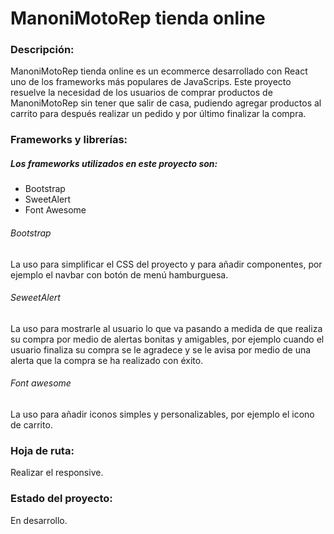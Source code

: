 # ManoniMotoRep tienda online

### Descripción:
ManoniMotoRep tienda online es un ecommerce desarrollado con React uno de los frameworks más populares de JavaScrips. Este proyecto resuelve la necesidad de los usuarios de comprar productos de ManoniMotoRep sin tener que salir de casa, pudiendo agregar productos al carrito para después realizar un pedido y por último finalizar la compra.

### Frameworks y librerías:
##### Los frameworks utilizados en este proyecto son:
- Bootstrap
- SweetAlert
- Font Awesome

###### Bootstrap
La uso para simplificar el CSS del proyecto y para añadir componentes, por ejemplo el navbar con botón de menú hamburguesa.
###### SeweetAlert
La uso para mostrarle al usuario lo que va pasando a medida de que realiza su compra por medio de alertas bonitas y amigables, por ejemplo cuando el usuario finaliza su compra se le agradece y se le avisa por medio de una alerta que la compra se ha realizado con éxito.
###### Font awesome
La uso para añadir iconos simples y personalizables, por ejemplo el icono de carrito.

### Hoja de ruta:
Realizar el responsive.

### Estado del proyecto:
En desarrollo.